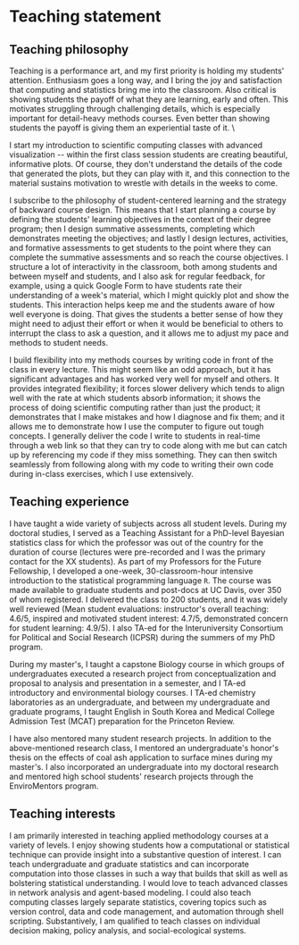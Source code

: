 # Teaching statement

## Teaching philosophy
Teaching is a performance art, and my first priority is holding my students' attention. Enthusiasm goes a long way, and I bring the joy and satisfaction that computing and statistics bring me into the classroom. Also critical is showing students the payoff of what they are learning, early and often. This motivates struggling through challenging details, which is especially important for detail-heavy methods courses. Even better than showing students the payoff is giving them an experiential taste of it. \

I start my introduction to scientific computing classes with advanced visualization -- within the first class session students are creating beautiful, informative plots. Of course, they don't understand the details of the code that generated the plots, but they can play with it, and this connection to the material sustains motivation to wrestle with details in the weeks to come. 

I subscribe to the philosophy of student-centered learning and the strategy of backward course design. This means that I start planning a course by defining the students' learning objectives in the context of their degree program; then I design summative assessments, completing which demonstrates meeting the objectives; and lastly I design lectures, activities, and formative assessments to get students to the point where they can complete the summative assessments and so reach the course objectives. I structure a lot of interactivity in the classroom, both among students and between myself and students, and I also ask for regular feedback, for example, using a quick Google Form to have students rate their understanding of a week's material, which I might quickly plot and show the students. This interaction helps keep me and the students aware of how well everyone is doing. That gives the students a better sense of how they might need to adjust their effort or when it would be beneficial to others to interrupt the class to ask a question, and it allows me to adjust my pace and methods to student needs. 

I build flexibility into my methods courses by writing code in front of the class in every lecture. This might seem like an odd approach, but it has significant advantages and has worked very well for myself and others. It provides integrated flexibility; it forces slower delivery which tends to align well with the rate at which students absorb information; it shows the process of doing scientific computing rather than just the product; it demonstrates that I make mistakes and how I diagnose and fix them; and it allows me to demonstrate how I use the computer to figure out tough concepts. I generally deliver the code I write to students in real-time through a web link so that they can try to code along with me but can catch up by referencing my code if they miss something. They can then switch seamlessly from following along with my code to writing their own code during in-class exercises, which I use extensively.

## Teaching experience
I have taught a wide variety of subjects across all student levels. During my doctoral studies, I served as a Teaching Assistant for a PhD-level Bayesian statistics class for which the professor was out of the country for the duration of course (lectures were pre-recorded and I was the primary contact for the XX students). As part of my Professors for the Future Fellowship, I developed a one-week, 30-classroom-hour intensive introduction to the statistical programming language `R`. The course was made available to graduate students and post-docs at UC Davis, over 350 of whom registered. I delivered the class to 200 students, and it was widely well reviewed (Mean student evaluations: instructor's overall teaching: 4.6/5, inspired and motivated student interest: 4.7/5, demonstrated concern for student learning: 4.9/5). I also TA-ed for the Interuniversity Consortium for Political and Social Research (ICPSR) during the summers of my PhD program.

During my master's, I taught a capstone Biology course in which groups of undergraduates executed a research project from conceptualization and proposal to analysis and presentation in a semester, and I TA-ed introductory and environmental biology courses. I TA-ed chemistry laboratories as an undergraduate, and between my undergraduate and graduate programs, I taught English in South Korea and Medical College Admission Test (MCAT) preparation for the Princeton Review. 

I have also mentored many student research projects. In addition to the above-mentioned research class, I mentored an undergraduate's honor's thesis on the effects of coal ash application to surface mines during my master's. I also incorporated an undergraduate into my doctoral research and mentored high school students' research projects through the EnviroMentors program. 

## Teaching interests
I am primarily interested in teaching applied methodology courses at a variety of levels. I enjoy showing students how a computational or statistical technique can provide insight into a substantive question of interest. I can teach undergraduate and graduate statistics and can incorporate computation into those classes in such a way that builds that skill as well as bolstering statistical understanding. I would love to teach advanced classes in network analysis and agent-based modeling. I could also teach computing classes largely separate statistics, covering topics such as version control, data and code management, and automation through shell scripting. Substantively, I am qualified to teach classes on individual decision making, policy analysis, and social-ecological systems.